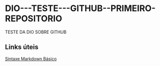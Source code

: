 # DIO---TESTE---GITHUB--PRIMEIRO-REPOSITORIO
TESTE DA DIO SOBRE GITHUB

## Links úteis
[Sintaxe Markdown Básico](https://www.markdownguide.org/)
